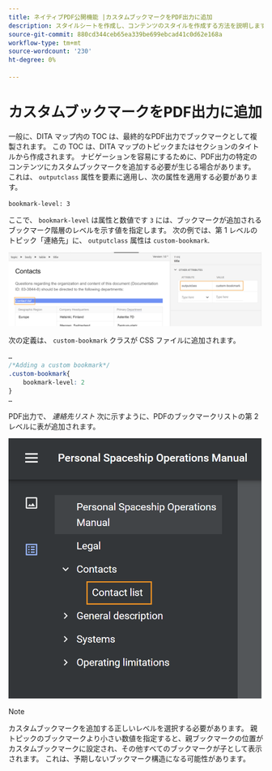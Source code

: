 ```yaml
---
title: ネイティブPDF公開機能 |カスタムブックマークをPDF出力に追加
description: スタイルシートを作成し、コンテンツのスタイルを作成する方法を説明します。
source-git-commit: 880cd344ceb65ea339be699ebcad41c0d62e168a
workflow-type: tm+mt
source-wordcount: '230'
ht-degree: 0%

---
```


# カスタムブックマークをPDF出力に追加

一般に、DITA マップ内の TOC は、最終的なPDF出力でブックマークとして複製されます。 この TOC は、DITA マップのトピックまたはセクションのタイトルから作成されます。 ナビゲーションを容易にするために、PDF出力の特定のコンテンツにカスタムブックマークを追加する必要が生じる場合があります。 これは、 `outputclass` 属性を要素に適用し、次の属性を適用する必要があります。

`bookmark-level: 3`

ここで、 `bookmark-level` は属性と数値です `3` には、ブックマークが追加されるブックマーク階層のレベルを示す値を指定します。 次の例では、第 1 レベルのトピック「連絡先」に、 `outputclass` 属性は `custom-bookmark`.


<img src="./assets/custom-bookmark-attribute.png" width="500">

次の定義は、 `custom-bookmark` クラスが CSS ファイルに追加されます。

```css
…
/*Adding a custom bookmark*/
.custom-bookmark{
    bookmark-level: 2
}
…
```

PDF出力で、 *連絡先リスト* 次に示すように、PDFのブックマークリストの第 2 レベルに表が追加されます。

<img src="./assets/custom-bookmark-in-pdf-output.png" width="500">

>[!NOTE]
>
>カスタムブックマークを追加する正しいレベルを選択する必要があります。 親トピックのブックマークより小さい数値を指定すると、親ブックマークの位置がカスタムブックマークに設定され、その他すべてのブックマークが子として表示されます。 これは、予期しないブックマーク構造になる可能性があります。
